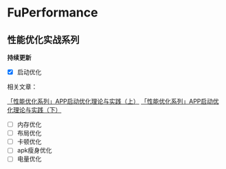 # FuPerformance
## 性能优化实战系列

**持续更新**

- [x] 启动优化

相关文章：

  [「性能优化系列」APP启动优化理论与实践（上）](https://juejin.cn/post/6844904131816079367)
  [「性能优化系列」APP启动优化理论与实践（下）](https://juejin.cn/post/6997253505723432974)
  
- [ ] 内存优化
- [ ] 布局优化
- [ ] 卡顿优化
- [ ] apk瘦身优化
- [ ] 电量优化
